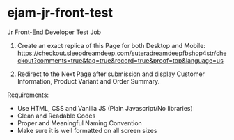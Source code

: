 # ejam-jr-front-test
Jr Front-End Developer Test Job

1. Create an exact replica of this Page for both Desktop and Mobile: https://checkout.sleepdreamdeep.com/suteradreamdeepfbshop4str/checkout?comments=true&faq=true&record=true&proof=top&language=us

2. Redirect to the Next Page after submission and display Customer Information, Product Variant and Order Summary. 

Requirements: 
- Use HTML, CSS and Vanilla JS (Plain Javascript/No libraries)
- Clean and Readable Codes
- Proper and Meaningful Naming Convention
- Make sure it is well formatted on all screen sizes
